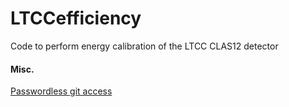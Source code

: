 # LTCCefficiency

Code to perform energy calibration of the LTCC CLAS12 detector

#### Misc.

[Passwordless git access](https://github.com/clas12brescia/LTCCefficiency/blob/main/passwordless-git.md)
